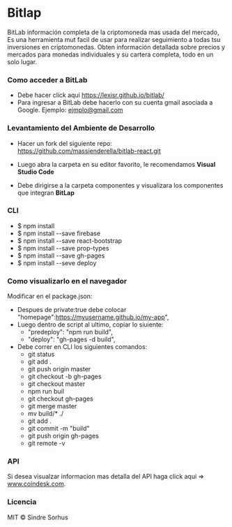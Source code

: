# Bitlap

BitLab  información completa de la criptomoneda mas usada del 
mercado, Es una herramienta mut facil de usar para realizar seguimiento a todas tsu inversiones en criptomonedas. Obten información detallada sobre precios y mercados para monedas individuales y su cartera completa, todo en un solo lugar.



### Como acceder a BitLab

* Debe hacer click aqui https://lexisr.github.io/bitlab/
* Para ingresar a BitLab debe hacerlo con su cuenta  gmail asociada a Google.
 Ejemplo: ejmplo@gmail.com

### Levantamiento del Ambiente de **Desarrollo**

* Hacer un fork del siguiente repo: https://github.com/massienderella/bitlab-react.git 

* Luego abra la carpeta en su editor favorito, le recomendamos **Visual Studio Code**

* Debe dirigirse a la carpeta componentes y visualizara los componentes que integran **BitLap**

### CLI

* $ npm install
* $ npm install --save firebase
* $ npm install --save react-bootstrap
* $ npm install --save prop-types
* $ npm install --save gh-pages
* $ npm install --seve deploy

### Como visualizarlo en el navegador 

Modificar en el  package.json:

* Despues de private:true debe colocar  "homepage":https://myusername.github.io/my-app",
* Luego dentro de script al ultimo, copiar lo siuiente:
  * "predeploy": "npm run build",
  * "deploy": "gh-pages -d build",
* Debe correr en CLI los siguientes comandos:
  * git status
  * git add .
  * git push origin master
  * git checkout -b gh-pages
  * git checkout master
  * npm run buil
  * git checkout gh-pages
  * git merge master
  * mv build/* ./
  * git add .
  * git commit -m "build"
  * git push origin gh-pages
  * git remote -v

### API 

Si desea visualzar informacion mas detalla del API haga click aqui => www.coindesk.com.

### Licencia 

MIT © Sindre Sorhus
